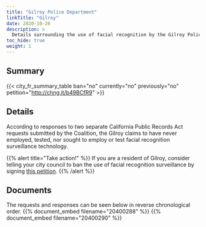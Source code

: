 ```yaml
---
title: "Gilroy Police Department"
linkTitle: "Gilroy"
date: 2020-10-26
description: >
  Details surrounding the use of facial recognition by the Gilroy Police Department.
toc_hide: true
weight: 1
---
```

## Summary
{{< city_fr_summary_table ban="no" currently="no" previously="no" petition="http://chng.it/b49BCfR9" >}}

## Details
According to responses to two separate California Public Records Act requests submitted by the Coalition, the Gilroy claims to have never employed, tested, nor sought to employ or test facial recognition surveillance technology.

{{% alert title="Take action!" %}}
If you are a resident of Gilroy, consider telling your city council to ban the use of facial recognition surveillance by signing [this petition](http://chng.it/b49BCfR9).
{{% /alert %}}

## Documents
The requests and responses can be seen below in reverse chronological order.
{{% document_embed filename="20400288" %}}
{{% document_embed filename="20400290" %}}
